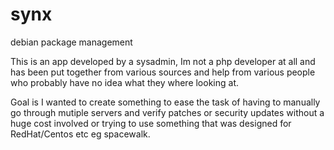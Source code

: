# synx
debian package management

This is an app developed by a sysadmin, Im not a php developer at all and has been put together from various sources and help
from various people who probably have no idea what they where looking at.

Goal is
I wanted to create something to ease the task of having to manually go through mutiple servers and verify patches or security updates without a huge cost involved or trying to use something that was designed for RedHat/Centos etc eg spacewalk.

